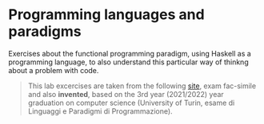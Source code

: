 # Programming languages and paradigms
Exercises about the functional programming paradigm, using Haskell as a programming language, 
to also understand this particular way of thinkng about a problem with code.

> This lab excercises are taken from the following [site](https://boystrange.github.io/LPP/), 
exam fac-simile and also **invented**, based on the 3rd year (2021/2022) year graduation on computer 
science (University of Turin, esame di Linguaggi e Paradigmi di Programmazione).




